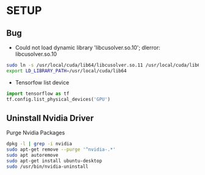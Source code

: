 # SETUP
## Bug 
* Could not load dynamic library 'libcusolver.so.10'; dlerror: libcusolver.so.10
```bash
sudo ln -s /usr/local/cuda/lib64/libcusolver.so.11 /usr/local/cuda/lib64/libcusolver.so.10
export LD_LIBRARY_PATH=/usr/local/cuda/lib64
```
* Tensorfow list device
```python
import tensorflow as tf
tf.config.list_physical_devices('GPU')
```

## Uninstall Nvidia Driver

Purge Nvidia Packages
```bash
dpkg -l | grep -i nvidia
sudo apt-get remove --purge '^nvidia-.*'
sudo apt autoremove
sudo apt-get install ubuntu-desktop
sudo /usr/bin/nvidia-uninstall
```